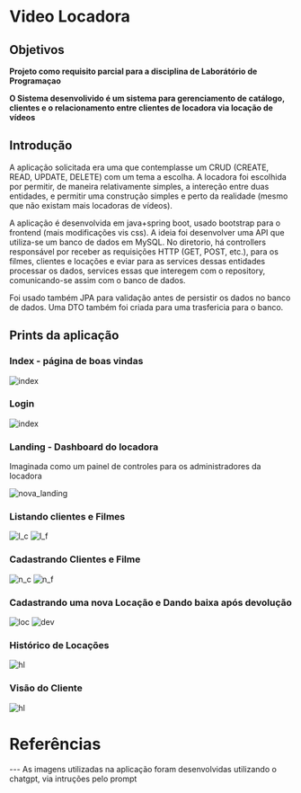 # Video Locadora

## Objetivos 

__Projeto como requisito parcial para a disciplina de Laborátório de Programaçao__

__O Sistema desenvolivido é um sistema para gerenciamento de catálogo, clientes e o relacionamento entre clientes de locadora via locação de vídeos__

## Introdução

A aplicação solicitada era uma que contemplasse um CRUD (CREATE, READ, UPDATE, DELETE) com um tema a escolha. A locadora foi escolhida por permitir, de maneira relativamente simples, a intereção entre duas entidades, e permitir uma construção simples e perto da realidade (mesmo que não existam mais locadoras de vídeos).

A aplicação é desenvolvida em java+spring boot, usado bootstrap para o frontend (mais modificações vis css). A ideia foi desenvolver uma API que utiliza-se um banco de dados em MySQL.  No diretorio, há controllers responsável por receber as requisições HTTP (GET, POST, etc.), para os filmes, clientes e locações e eviar para as services dessas entidades processar os dados, services essas que interegem com o repository, comunicando-se assim com o banco de dados.

Foi usado também JPA para validação antes de persistir os dados no banco de dados. Uma DTO também foi criada para uma trasfericia para o banco.

## Prints da aplicação

### Index - página de boas vindas

![index](./img/index.png)

### Login

![index](./img/login.png)

### Landing - Dashboard do locadora

Imaginada como um painel de controles para os administradores da locadora

![nova_landing](./img/nova_landing.png)

### Listando clientes e Filmes

![l_c](./img/listar_clientes.png)
![l_f](./img/listar_filmes.png)

### Cadastrando Clientes e Filme

![n_c](./img/novo_cliente.png)
![n_f](./img/novo_filme.png)


### Cadastrando uma nova Locação e Dando baixa após devolução

![loc](./img/locacao.png)
![dev](./img/devolucao.png)


### Histórico de Locações

![hl](./img/historico.png)

### Visão do Cliente

![hl](./img/cliente_sessao.png)

# Referências

 --- As imagens utilizadas na aplicação foram desenvolvidas utilizando o chatgpt, via intruções pelo prompt



